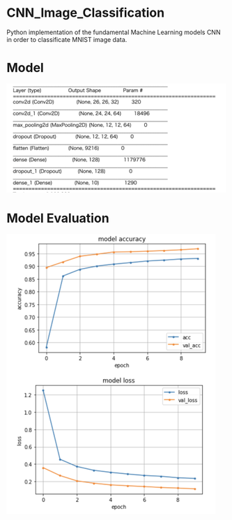 # CNN_Image_Classification

Python implementation of the fundamental Machine Learning models CNN in order to classificate MNIST image data.

# Model


<img src="https://github.com/ashimy/CNN_Image_Classification/blob/master/image/model%20summary.png" width="640px">


# Model Evaluation
<img src="https://github.com/ashimy/CNN_Image_Classification/blob/master/image/model%20evaluation.png" width="480px">
